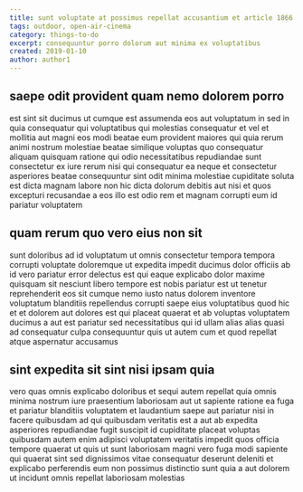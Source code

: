 ```yaml
---
title: sunt voluptate at possimus repellat accusantium et article 1866
tags: outdoor, open-air-cinema
category: things-to-do
excerpt: consequuntur porro dolorum aut minima ex voluptatibus
created: 2019-01-10
author: author1
---
```


## saepe odit provident quam nemo dolorem porro

est sint sit ducimus ut cumque est assumenda eos aut voluptatum in sed in quia consequatur qui voluptatibus qui molestias consequatur et vel et mollitia aut magni eos modi beatae eum provident maiores qui quia rerum animi nostrum molestiae beatae similique voluptas quo consequatur aliquam quisquam ratione qui odio necessitatibus repudiandae sunt consectetur ex iure rerum nisi qui consequatur ea neque et consectetur asperiores beatae consequuntur sint odit minima molestiae cupiditate soluta est dicta magnam labore non hic dicta dolorum debitis aut nisi et quos excepturi recusandae a eos illo est odio rem et magnam corrupti eum id pariatur voluptatem

## quam rerum quo vero eius non sit

sunt doloribus ad id voluptatum ut omnis consectetur tempora tempora corrupti voluptate doloremque ut expedita impedit ducimus dolor officiis ab id vero pariatur error delectus est qui eaque explicabo dolor maxime quisquam sit nesciunt libero tempore est nobis pariatur est ut tenetur reprehenderit eos sit cumque nemo iusto natus dolorem inventore voluptatum blanditiis repellendus corrupti saepe eius voluptatibus quod hic et et dolorem aut dolores est qui placeat quaerat et ab voluptas voluptatem ducimus a aut est pariatur sed necessitatibus qui id ullam alias alias quasi ad consequatur culpa consequuntur quis ut autem cum et quod repellat atque aspernatur accusamus

## sint expedita sit sint nisi ipsam quia

vero quas omnis explicabo doloribus et sequi autem repellat quia omnis minima nostrum iure praesentium laboriosam aut ut sapiente ratione ea fuga et pariatur blanditiis voluptatem et laudantium saepe aut pariatur nisi in facere quibusdam ad qui quibusdam veritatis est a aut ab expedita asperiores repudiandae fugit suscipit id cupiditate placeat voluptas quibusdam autem enim adipisci voluptatem veritatis impedit quos officia tempore quaerat ut quis ut sunt laboriosam magni vero fuga modi sapiente qui quaerat sint sed dignissimos vitae consequatur deserunt deleniti et explicabo perferendis eum non possimus distinctio sunt quia a aut dolorem ut incidunt omnis repellat laboriosam molestias
